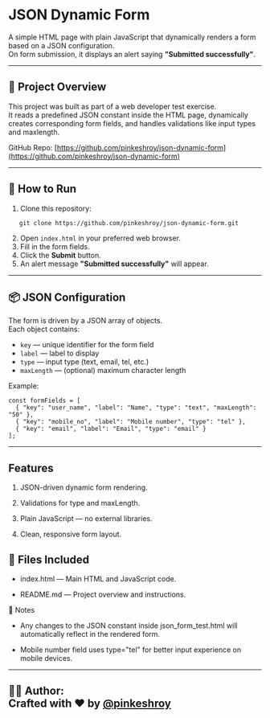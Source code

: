 # JSON Dynamic Form

A simple HTML page with plain JavaScript that dynamically renders a form based on a JSON configuration.  
On form submission, it displays an alert saying **"Submitted successfully"**.

---

## 📑 Project Overview

This project was built as part of a web developer test exercise.  
It reads a predefined JSON constant inside the HTML page, dynamically creates corresponding form fields, and handles validations like input types and maxlength.

GitHub Repo: [https://github.com/pinkeshroy/json-dynamic-form](https://github.com/pinkeshroy/json-dynamic-form)

---

## 🚀 How to Run

1. Clone this repository:
```
   git clone https://github.com/pinkeshroy/json-dynamic-form.git
```
2. Open `index.html` in your preferred web browser.
3. Fill in the form fields.
4. Click the **Submit** button.
5. An alert message **"Submitted successfully"** will appear.

---

## 📦 JSON Configuration

The form is driven by a JSON array of objects.  
Each object contains:
- `key` — unique identifier for the form field
- `label` — label to display
- `type` — input type (text, email, tel, etc.)
- `maxLength` — (optional) maximum character length

Example:
```
const formFields = [
  { "key": "user_name", "label": "Name", "type": "text", "maxLength": "50" },
  { "key": "mobile_no", "label": "Mobile number", "type": "tel" },
  { "key": "email", "label": "Email", "type": "email" }
];
```
---
## Features
1. JSON-driven dynamic form rendering.

2. Validations for type and maxLength.

3. Plain JavaScript — no external libraries.

4. Clean, responsive form layout.

## 📄 Files Included
* index.html — Main HTML and JavaScript code.

* README.md — Project overview and instructions.

📖 Notes
* Any changes to the JSON constant inside json_form_test.html will automatically reflect in the rendered form.

* Mobile number field uses type="tel" for better input experience on mobile devices.
---

**🧑‍💻 Author:**  
Crafted with ❤️ by [@pinkeshroy](https://github.com/pinkeshroy)
---

